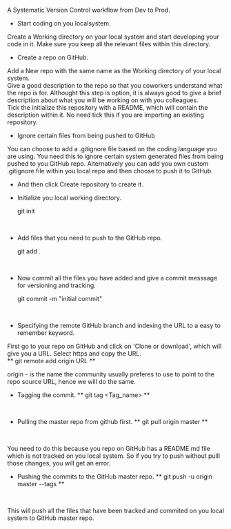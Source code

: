 A Systematic Version Control workflow from Dev to Prod.

- Start coding on you localsystem.
<p>
Create a Working directory on your local system and start developing your code in it. Make sure you keep all the relevant files within this directory.
</p>

- Create a repo on GitHub.
<p>
Add a New repo with the same name as the Working directory of your local system.<br/>
Give a good description to the repo so that you coworkers understand what the repo is for. Althought this step is option, it is always good to give a brief description about what you will be working on with you colleagues.<br/>
Tick the initialize this repository with a README, which will contain the description within it. No need tick this if you are importing an existing repository. 
</p>

- Ignore certain files from being pushed to GitHub
<p>You can choose to add a .gitignore file based on the coding language you are using. You need this to ignore certain system generated files from being pushed to you GitHub repo. Alternatively you can add you own custom .gitignore file within you local repo and then choose to push it to GitHub.
</p>

- And then click Create repository to create it.
- Initialize you local working directory.

  git init

<br/>

- Add files that you need to push to the GitHub repo.

  git add .
<br/>

- Now commit all the files you have added and give a commit messsage for versioning and tracking.

  git commit -m "initial commit"

<br/>

- Specifying the remote GitHub branch and indexing the URL to a easy to remember keyword.
<p>
First go to your repo on GitHub and click on 'Clone or download', which will give you a URL. Select https and copy the URL.<br/>
**
git remote add origin URL
**
<br/>

origin - is the name the community usually preferes to use to point to the repo source URL, hence we will do the same.
</p>

- Tagging the commit.
**
git tag <Tag_name>
**
<br/>

- Pulling the master repo from github first.
**
git pull origin master
**
<br/>

You need to do this because you repo on GitHub has a README.md file which is not tracked on you local system. So if you try to push without pulll those changes, you will get an error.
</p>

- Pushing the commits to the GitHub master repo.
**
git push -u origin master --tags
**
<br/>

This will push all the files that have been tracked and commited on you local system to GitHub master repo.
</p>